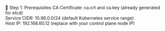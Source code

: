 🔧 Step 1:  Prerequisites
CA Certificate: ca.crt and ca.key (already generated for etcd)\
Service CIDR: 10.96.0.0/24 (default Kubernetes service range)\
Host IP: 192.168.60.12 (replace with your control plane node IP)
